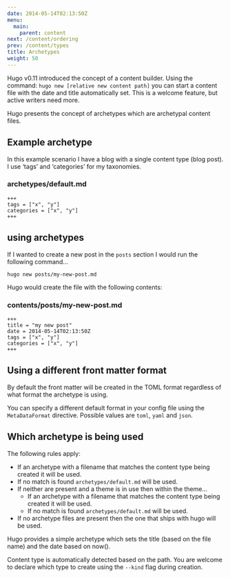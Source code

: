 ```yaml
---
date: 2014-05-14T02:13:50Z
menu:
  main:
    parent: content
next: /content/ordering
prev: /content/types
title: Archetypes
weight: 50
---
```


Hugo v0.11 introduced the concept of a content builder. Using the
command: `hugo new [relative new content path]` you can start a content file
with the date and title automatically set. This is a welcome feature, but 
active writers need more. 

Hugo presents the concept of archetypes which are archetypal content files.

## Example archetype

In this example scenario I have a blog with a single content type (blog post).
I use ‘tags’ and ‘categories’ for my taxonomies.

### archetypes/default.md

    +++
    tags = ["x", "y"]
    categories = ["x", "y"]
    +++


## using archetypes

If I wanted to create a new post in the `posts` section I would run the following command...

`hugo new posts/my-new-post.md`

Hugo would create the file with the following contents:

### contents/posts/my-new-post.md

    +++
    title = "my new post"
    date = 2014-05-14T02:13:50Z
    tags = ["x", "y"]
    categories = ["x", "y"]
    +++


## Using a different front matter format

By default the front matter will be created in the TOML format
regardless of what format the archetype is using.

You can specify a different default format in your config file using
the `MetaDataFormat` directive. Possible values are `toml`, `yaml` and `json`.


## Which archetype is being used

The following rules apply:

* If an archetype with a filename that matches the content type being created it will be used.
* If no match is found `archetypes/default.md` will be used.
* If neither are present and a theme is in use then within the theme...
    * If an archetype with a filename that matches the content type being created it will be used.
    * If no match is found `archetypes/default.md` will be used.
* If no archetype files are present then the one that ships with hugo will be used.

Hugo provides a simple archetype which sets the title (based on the
file name) and the date based on now().

Content type is automatically detected based on the path. You are welcome to declare which 
type to create using the `--kind` flag during creation.

